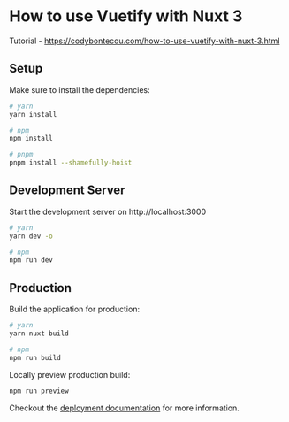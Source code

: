 # How to use Vuetify with Nuxt 3

Tutorial - https://codybontecou.com/how-to-use-vuetify-with-nuxt-3.html

## Setup

Make sure to install the dependencies:

```bash
# yarn
yarn install

# npm
npm install

# pnpm
pnpm install --shamefully-hoist
```

## Development Server

Start the development server on http://localhost:3000

```bash
# yarn
yarn dev -o

# npm
npm run dev
```

## Production

Build the application for production:

```bash
# yarn
yarn nuxt build

# npm
npm run build
```

Locally preview production build:

```bash
npm run preview
```

Checkout the [deployment documentation](https://v3.nuxtjs.org/docs/deployment) for more information.
